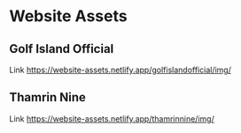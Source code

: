 # Website Assets

## Golf Island Official
Link https://website-assets.netlify.app/golfislandofficial/img/

## Thamrin Nine
Link https://website-assets.netlify.app/thamrinnine/img/
